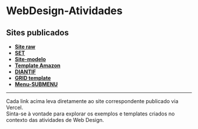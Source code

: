 # WebDesign-Atividades

## Sites publicados

- **[Site raw](https://web-design-atividades.vercel.app/site-raw/index.html)**
- **[SET](https://web-design-atividades.vercel.app/site-SET/index.html)**
- **[Site-modelo](https://web-design-atividades.vercel.app/site-modelo/index.html)**
- **[Template Amazon](https://web-design-atividades.vercel.app/site-amazon/index.html)**
- **[DIANTIF](https://web-design-atividades.vercel.app/site-DIANTIF/index.html)**
- **[GRID template](https://web-design-atividades.vercel.app/Grid/index.html)**
- **[Menu-SUBMENU](https://web-design-atividades.vercel.app/Menu-Submenu/index.html)**

---

Cada link acima leva diretamente ao site correspondente publicado via Vercel.  
Sinta-se à vontade para explorar os exemplos e templates criados no contexto das atividades de Web Design.

